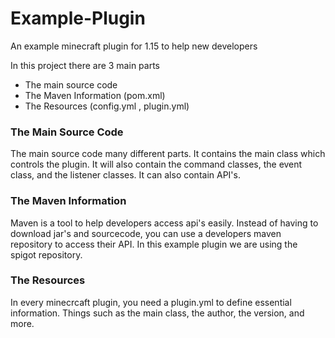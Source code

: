 # Example-Plugin
An example minecraft plugin for 1.15 to help new developers

In this project there are 3 main parts
* The main source code
* The Maven Information (pom.xml)
* The Resources (config.yml , plugin.yml)

### The Main Source Code
The main source code many different parts. It contains the main class which controls the plugin.
It will also contain the command classes, the event class, and the listener classes. It can also contain API's.


### The Maven Information
Maven is a tool to help developers access api's easily. Instead of having to download jar's and sourcecode, you can use a developers maven repository to access their API.
In this example plugin we are using the spigot repository. 

### The Resources 
In every minecrcaft plugin, you need a plugin.yml to define essential information. Things such as the main class, the author, the version, and more.